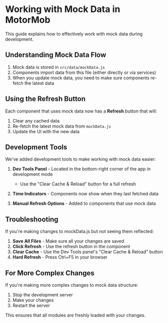 # Working with Mock Data in MotorMob

This guide explains how to effectively work with mock data during development.

## Understanding Mock Data Flow

1. Mock data is stored in `src/data/mockData.js`
2. Components import data from this file (either directly or via services)
3. When you update mock data, you need to make sure components re-fetch the latest data

## Using the Refresh Button

Each component that uses mock data now has a **Refresh** button that will:

1. Clear any cached data
2. Re-fetch the latest mock data from `mockData.js`
3. Update the UI with the new data

## Development Tools

We've added development tools to make working with mock data easier:

1. **Dev Tools Panel** - Located in the bottom-right corner of the app in development mode
   - Use the "Clear Cache & Reload" button for a full refresh

2. **Time Indicators** - Components now show when they last fetched data

3. **Manual Refresh Options** - Added to components that use mock data

## Troubleshooting

If you're making changes to mockData.js but not seeing them reflected:

1. **Save All Files** - Make sure all your changes are saved
2. **Click Refresh** - Use the refresh button in the component
3. **Clear Cache** - Use the Dev Tools panel's "Clear Cache & Reload" button
4. **Hard Refresh** - Press Ctrl+F5 in your browser

## For More Complex Changes

If you're making more complex changes to mock data structure:

1. Stop the development server
2. Make your changes
3. Restart the server

This ensures that all modules are freshly loaded with your changes.
